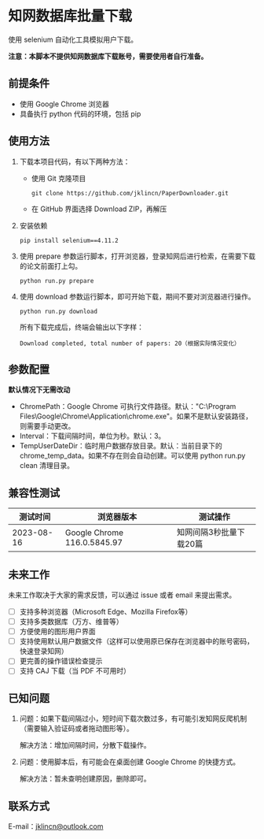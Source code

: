 # 知网数据库批量下载

使用 selenium 自动化工具模拟用户下载。

**注意：本脚本不提供知网数据库下载账号，需要使用者自行准备。**

## 前提条件

- 使用 Google Chrome 浏览器
- 具备执行 python 代码的环境，包括 pip

## 使用方法

1. 下载本项目代码，有以下两种方法：

   - 使用 Git 克隆项目

     ```
     git clone https://github.com/jklincn/PaperDownloader.git
     ```

   - 在 GitHub 界面选择 Download ZIP，再解压

2. 安装依赖

   ```
   pip install selenium==4.11.2
   ```

3. 使用 prepare 参数运行脚本，打开浏览器，登录知网后进行检索，在需要下载的论文前面打上勾。

   ```
   python run.py prepare
   ```

4. 使用 download 参数运行脚本，即可开始下载，期间不要对浏览器进行操作。

   ```
   python run.py download
   ```

   所有下载完成后，终端会输出以下字样：

   ```
   Download completed, total number of papers: 20（根据实际情况变化）
   ```

## 参数配置

**默认情况下无需改动**

- ChromePath：Google Chrome 可执行文件路径。默认："C:\Program Files\Google\Chrome\Application\chrome.exe"。如果不是默认安装路径，则需要手动更改。
- Interval：下载间隔时间，单位为秒。默认：3。
- TempUserDateDir：临时用户数据存放目录。默认：当前目录下的 chrome_temp_data。如果不存在则会自动创建。可以使用 python run.py clean 清理目录。

## 兼容性测试

| 测试时间   | 浏览器版本                  | 测试操作                |
| ---------- | --------------------------- | ----------------------- |
| 2023-08-16 | Google Chrome 116.0.5845.97 | 知网间隔3秒批量下载20篇 |

## 未来工作

未来工作取决于大家的需求反馈，可以通过 issue 或者 email 来提出需求。

- [ ] 支持多种浏览器（Microsoft Edge、Mozilla Firefox等）
- [ ] 支持多类数据库（万方、维普等）
- [ ] 方便使用的图形用户界面
- [ ] 支持使用默认用户数据文件（这样可以使用原已保存在浏览器中的账号密码，快速登录知网）
- [ ] 更完善的操作错误检查提示
- [ ] 支持 CAJ 下载（当 PDF 不可用时）

## 已知问题

1. 问题：如果下载间隔过小，短时间下载次数过多，有可能引发知网反爬机制（需要输入验证码或者拖动图形等）。

   解决方法：增加间隔时间，分散下载操作。

2. 问题：使用脚本后，有可能会在桌面创建 Google Chrome 的快捷方式。

   解决方法：暂未查明创建原因，删除即可。

## 联系方式

E-mail：jklincn@outlook.com

